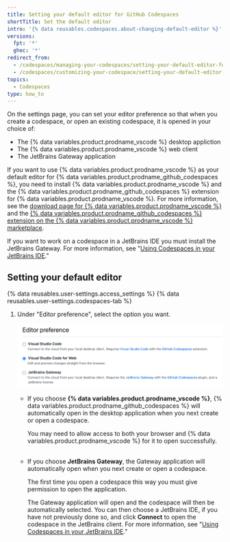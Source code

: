 ```yaml
---
title: Setting your default editor for GitHub Codespaces
shortTitle: Set the default editor
intro: '{% data reusables.codespaces.about-changing-default-editor %}'
versions:
  fpt: '*'
  ghec: '*'
redirect_from:
  - /codespaces/managing-your-codespaces/setting-your-default-editor-for-codespaces
  - /codespaces/customizing-your-codespace/setting-your-default-editor-for-codespaces
topics:
  - Codespaces
type: how_to
---
```


On the settings page, you can set your editor preference so that when you create a codespace, or open an existing codespace, it is opened in your choice of:
* The {% data variables.product.prodname_vscode %} desktop appliction
* The {% data variables.product.prodname_vscode %} web client
* The JetBrains Gateway application

If you want to use {% data variables.product.prodname_vscode %} as your default editor for {% data variables.product.prodname_github_codespaces %}, you need to install {% data variables.product.prodname_vscode %} and the {% data variables.product.prodname_github_codespaces %} extension for {% data variables.product.prodname_vscode %}. For more information, see the [download page for {% data variables.product.prodname_vscode %}](https://code.visualstudio.com/download/) and the [{% data variables.product.prodname_github_codespaces %} extension on the {% data variables.product.prodname_vscode %} marketplace](https://marketplace.visualstudio.com/items?itemName=GitHub.codespaces).

If you want to work on a codespace in a JetBrains IDE you must install the JetBrains Gateway. For more information, see "[Using Codespaces in your JetBrains IDE](/codespaces/developing-in-codespaces/using-github-codespaces-in-your-jetbrains-ide)."

## Setting your default editor

{% data reusables.user-settings.access_settings %}
{% data reusables.user-settings.codespaces-tab %}
1. Under "Editor preference", select the option you want.

   ![Setting your editor](/assets/images/help/codespaces/select-default-editor.png)

   * If you choose **{% data variables.product.prodname_vscode %}**, {% data variables.product.prodname_github_codespaces %} will automatically open in the desktop application when you next create or open a codespace. 

     You may need to allow access to both your browser and {% data variables.product.prodname_vscode %} for it to open successfully.<br><br>
     
   * If you choose **JetBrains Gateway**, the Gateway application will automatically open when you next create or open a codespace. 

     The first time you open a codespace this way you must give permission to open the application. 

     The Gateway application will open and the codespace will then be automatically selected. You can then choose a JetBrains IDE, if  you have not previously done so, and click **Connect** to open the codespace in the JetBrains client. For more information, see "[Using Codespaces in your JetBrains IDE](/codespaces/developing-in-codespaces/using-github-codespaces-in-your-jetbrains-ide)."
